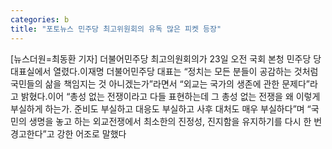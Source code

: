 ```yaml
---
categories: b
title: "포토뉴스 민주당 최고위원회의 유독 많은 피켓 등장"
---
```

[뉴스더원=최동환 기자] 더불어민주당 최고의원회의가 23일 오전 국회 본청 민주당 당대표실에서 열렸다.이재명 더불어민주당 대표는 “정치는 모든 분들이 공감하는 것처럼 국민들의 삶을 책임지는 것 아니겠는가”라면서 “외교는 국가의 생존에 관한 문제다”라고 밝혔다.이어 “총성 없는 전쟁이라고 다들 표현하는데 그 총성 없는 전쟁을 왜 이렇게 부실하게 하는가. 준비도 부실하고 대응도 부실하고 사후 대처도 매우 부실하다”며 “국민의 생명을 놓고 하는 외교전쟁에서 최소한의 진정성, 진지함을 유지하기를 다시 한 번 경고한다”고 강한 어조로 말했다
